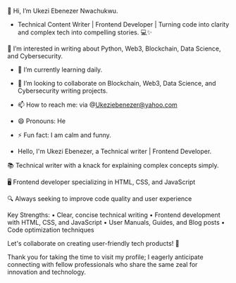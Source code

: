 👋 Hi, I’m Ukezi Ebenezer Nwachukwu.
- Technical Content Writer | Frontend Developer | Turning code into clarity and complex tech into compelling stories. 💻✨

👀 I’m interested in writing about Python, Web3, Blockchain, Data Science, and Cybersecurity. 

- 🌱 I’m currently learning daily.
- 💞️ I’m looking to collaborate on Blockchain, Web3, Data Science, and Cybersecurity writing projects. 
- 📫 How to reach me: via @Ukeziebenezer@yahoo.com
- 😄 Pronouns: He
- ⚡ Fun fact: I am calm and funny.

- Hello, I'm Ukezi Ebenezer, a Technical writer | Frontend Developer.

📚 Technical writer with a knack for explaining complex concepts simply.

🖥️ Frontend developer specializing in HTML, CSS, and JavaScript

🔍 Always seeking to improve code quality and user experience

Key Strengths:
• Clear, concise technical writing
• Frontend development with HTML, CSS, and JavaScript
• User Manuals, Guides, and Blog posts
• Code optimization techniques

Let's collaborate on creating user-friendly tech products! 🚀

Thank you for taking the time to visit my profile; I eagerly anticipate connecting with fellow professionals who share the same zeal for innovation and technology.
